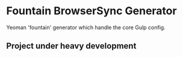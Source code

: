 # Fountain BrowserSync Generator

Yeoman 'fountain' generator which handle the core Gulp config.

## Project under heavy development
